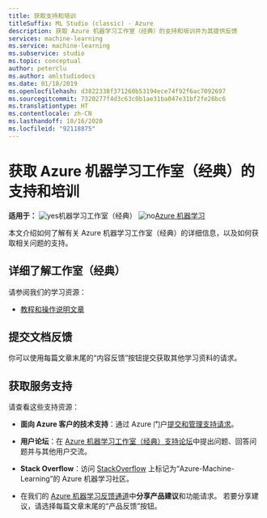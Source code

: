```yaml
---
title: 获取支持和培训
titleSuffix: ML Studio (classic) - Azure
description: 获取 Azure 机器学习工作室（经典）的支持和培训并为其提供反馈
services: machine-learning
ms.service: machine-learning
ms.subservice: studio
ms.topic: conceptual
author: peterclu
ms.author: amlstudiodocs
ms.date: 01/18/2019
ms.openlocfilehash: d3822338f371260b53194ece74f92f6ac7092697
ms.sourcegitcommit: 7320277f4d3c63c0b1ae31ba047e31bf2fe26bc6
ms.translationtype: HT
ms.contentlocale: zh-CN
ms.lasthandoff: 10/16/2020
ms.locfileid: "92118875"
---
```

# <a name="get-support-and-training-for-azure-machine-learning-studio-classic"></a>获取 Azure 机器学习工作室（经典）的支持和培训

**适用于：**  ![yes](../../../includes/media/aml-applies-to-skus/yes.png)机器学习工作室（经典）   ![no](../../../includes/media/aml-applies-to-skus/no.png)[Azure 机器学习](../compare-azure-ml-to-studio-classic.md)




本文介绍如何了解有关 Azure 机器学习工作室（经典）的详细信息，以及如何获取相关问题的支持。

## <a name="learn-more-about-studio-classic"></a>详细了解工作室（经典）

请参阅我们的学习资源：
+ [教程和操作说明文章](../classic/index.yml) 


## <a name="submit-doc-feedback"></a>提交文档反馈

你可以使用每篇文章末尾的“内容反馈”按钮提交获取其他学习资料的请求。

## <a name="get-service-support"></a>获取服务支持

请查看这些支持资源：

+ **面向 Azure 客户的技术支持**：通过 Azure 门户[提交和管理支持请求](https://docs.microsoft.com/azure/azure-portal/supportability/how-to-create-azure-support-request)。

+ **用户论坛**：在 [Azure 机器学习工作室（经典）支持论坛](https://docs.microsoft.com/answers/topics/azure-machine-learning.html)中提出问题、回答问题并与其他用户交流。

+ **Stack Overflow**：访问 [StackOverflow](https://stackoverflow.com/questions/tagged/azure-machine-learning) 上标记为“Azure-Machine-Learning”的 Azure 机器学习社区。

+ 在我们的 [Azure 机器学习反馈通道](https://feedback.azure.com/forums/257792-machine-learning)中**分享产品建议**和功能请求。 若要分享建议，请选择每篇文章末尾的“产品反馈”按钮。
